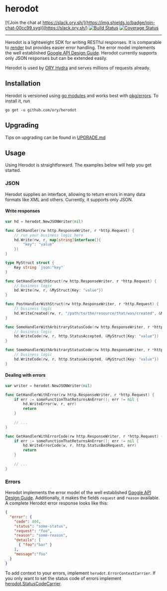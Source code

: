 # herodot

[![Join the chat at https://slack.ory.sh/](https://img.shields.io/badge/join-chat-00cc99.svg)](https://slack.ory.sh/)
[![Build Status](https://travis-ci.org/ory/herodot.svg?branch=master)](https://travis-ci.org/ory/herodot)
[![Coverage Status](https://coveralls.io/repos/github/ory/herodot/badge.svg?branch=master)](https://coveralls.io/github/ory/herodot?branch=master)

---

Herodot is a lightweight SDK for writing RESTful responses. It is comparable to [render](https://github.com/unrolled/render)
but provides easier error handling. The error model implements the well established
[Google API Design Guide](https://cloud.google.com/apis/design/errors). Herodot currently supports only JSON responses
but can be extended easily.

Herodot is used by [ORY Hydra](https://github.com/ory/hydra) and serves millions of requests already.

## Installation

Herodot is versioned using [go modules](https://blog.golang.org/using-go-modules) and works best with
[pkg/errors](https://github.com/pkg/errors). To install it, run

```
go get -u github.com/ory/herodot
```

## Upgrading

Tips on upgrading can be found in [UPGRADE.md](UPGRADE.md)

## Usage

Using Herodot is straightforward. The examples below will help you get started.

### JSON

Herodot supplies an interface, allowing to return errors in many data formats like XML and others. Currently, it supports only JSON.

#### Write responses

```go
var hd = herodot.NewJSONWriter(nil)

func GetHandler(rw http.ResponseWriter, r *http.Request) {
	// run your business logic here
	hd.Write(rw, r, map[string]interface{}{
	    "key": "value"
	})
}

type MyStruct struct {
	Key string `json:"key"`
}

func GetHandlerWithStruct(rw http.ResponseWriter, r *http.Request) {
	// business logic
	hd.Write(rw, r, &MyStruct{Key: "value"})
}

func PostHandlerWithStruct(rw http.ResponseWriter, r *http.Request) {
	// business logic
	hd.WriteCreated(rw, r, "/path/to/the/resource/that/was/created", &MyStruct{Key: "value"})
}

func SomeHandlerWithArbitraryStatusCode(rw http.ResponseWriter, r *http.Request) {
	// business logic
	hd.WriteCode(rw, r, http.StatusAccepted, &MyStruct{Key: "value"})
}

func SomeHandlerWithArbitraryStatusCode(rw http.ResponseWriter, r *http.Request) {
	// business logic
	hd.WriteCode(rw, r, http.StatusAccepted, &MyStruct{Key: "value"})
}
```

#### Dealing with errors

```go
var writer = herodot.NewJSONWriter(nil)

func GetHandlerWithError(rw http.ResponseWriter, r *http.Request) {
    if err := someFunctionThatReturnsAnError(); err != nil {
        hd.WriteError(w, r, err)
        return
    }
    
    // ...
}

func GetHandlerWithErrorCode(rw http.ResponseWriter, r *http.Request) {
    if err := someFunctionThatReturnsAnError(); err != nil {
        hd.WriteErrorCode(w, r, http.StatusBadRequest, err)
        return
    }
    
    // ...
}
```

### Errors

Herodot implements the error model of the well established
[Google API Design Guide](https://cloud.google.com/apis/design/errors). Additionally, it makes the fields `request` and `reason` available. A complete Herodot error response looks like this:

```json
{
  "error": {
    "code": 404,
    "status": "some-status",
    "request": "foo",
    "reason": "some-reason",
    "details": [
      { "foo":"bar" }
    ],
    "message":"foo"
  }
}
```

To add context to your errors, implement `herodot.ErrorContextCarrier`. If you only want to set the status code of errors
implement [herodot.StatusCodeCarrier](https://github.com/ory/herodot/blob/master/error.go#L22-L26).
